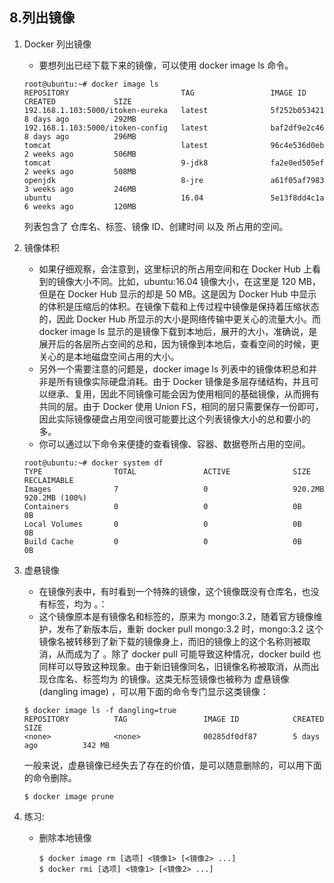 ## 8.列出镜像

1. Docker 列出镜像
    + 要想列出已经下载下来的镜像，可以使用 docker image ls 命令。
    ```shell
    root@ubuntu:~# docker image ls
    REPOSITORY                         TAG                 IMAGE ID            CREATED             SIZE
    192.168.1.103:5000/itoken-eureka   latest              5f252b053421        8 days ago          292MB
    192.168.1.103:5000/itoken-config   latest              baf2df9e2c46        8 days ago          296MB
    tomcat                             latest              96c4e536d0eb        2 weeks ago         506MB
    tomcat                             9-jdk8              fa2e0ed505ef        2 weeks ago         508MB
    openjdk                            8-jre               a61f05af7983        3 weeks ago         246MB
    ubuntu                             16.04               5e13f8dd4c1a        6 weeks ago         120MB
    ```
    列表包含了 仓库名、标签、镜像 ID、创建时间 以及 所占用的空间。
    
2. 镜像体积
    + 如果仔细观察，会注意到，这里标识的所占用空间和在 Docker Hub 上看到的镜像大小不同。比如，ubuntu:16.04 镜像大小，在这里是 120 MB，但是在 Docker Hub 显示的却是 50 MB。这是因为 Docker Hub 中显示的体积是压缩后的体积。在镜像下载和上传过程中镜像是保持着压缩状态的，因此 Docker Hub 所显示的大小是网络传输中更关心的流量大小。而 docker image ls 显示的是镜像下载到本地后，展开的大小，准确说，是展开后的各层所占空间的总和，因为镜像到本地后，查看空间的时候，更关心的是本地磁盘空间占用的大小。
    + 另外一个需要注意的问题是，docker image ls 列表中的镜像体积总和并非是所有镜像实际硬盘消耗。由于 Docker 镜像是多层存储结构，并且可以继承、复用，因此不同镜像可能会因为使用相同的基础镜像，从而拥有共同的层。由于 Docker 使用 Union FS，相同的层只需要保存一份即可，因此实际镜像硬盘占用空间很可能要比这个列表镜像大小的总和要小的多。
    + 你可以通过以下命令来便捷的查看镜像、容器、数据卷所占用的空间。
    ```shell
    root@ubuntu:~# docker system df
    TYPE                TOTAL               ACTIVE              SIZE                RECLAIMABLE
    Images              7                   0                   920.2MB             920.2MB (100%)
    Containers          0                   0                   0B                  0B
    Local Volumes       0                   0                   0B                  0B
    Build Cache         0                   0                   0B                  0B
    ```
    
3. 虚悬镜像
    + 在镜像列表中，有时看到一个特殊的镜像，这个镜像既没有仓库名，也没有标签，均为 <none>。：
    + 这个镜像原本是有镜像名和标签的，原来为 mongo:3.2，随着官方镜像维护，发布了新版本后，重新 docker pull mongo:3.2 时，mongo:3.2 这个镜像名被转移到了新下载的镜像身上，而旧的镜像上的这个名称则被取消，从而成为了 <none>。除了 docker pull 可能导致这种情况，docker build 也同样可以导致这种现象。由于新旧镜像同名，旧镜像名称被取消，从而出现仓库名、标签均为 <none> 的镜像。这类无标签镜像也被称为 虚悬镜像(dangling image) ，可以用下面的命令专门显示这类镜像：
    ```shell
    $ docker image ls -f dangling=true
    REPOSITORY          TAG                 IMAGE ID            CREATED             SIZE
    <none>              <none>              00285df0df87        5 days ago          342 MB
    ```
    一般来说，虚悬镜像已经失去了存在的价值，是可以随意删除的，可以用下面的命令删除。
    ```shell
    $ docker image prune
    ```
    
4. 练习:
    + 删除本地镜像
        ```shell
        $ docker image rm [选项] <镜像1> [<镜像2> ...]
        $ docker rmi [选项] <镜像1> [<镜像2> ...]
        ```